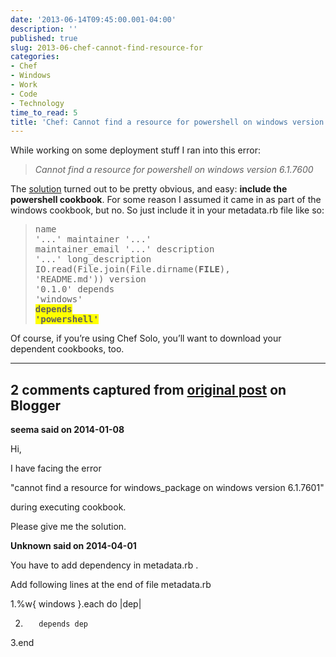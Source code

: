 ```yaml
---
date: '2013-06-14T09:45:00.001-04:00'
description: ''
published: true
slug: 2013-06-chef-cannot-find-resource-for
categories:
- Chef
- Windows
- Work
- Code
- Technology
time_to_read: 5
title: 'Chef: Cannot find a resource for powershell on windows version 6.1.7600 (solved)'
---
```



While working on some deployment stuff I ran into this error: <blockquote>

*Cannot find a resource for powershell on windows version 6.1.7600*</blockquote>

The [solution](http://community.opscode.com/chat/chef/2012-11-06#id-228600) turned out to be pretty obvious, and easy: **include the powershell cookbook**. For some reason I assumed it came in as part of the windows cookbook, but no. So just include it in your metadata.rb file like so: <blockquote><pre class="csharpcode">name             <span class="str">'...'</span>
maintainer       <span class="str">'...'</span>
maintainer_email <span class="str">'...'</span>
description      <span class="str">'...'</span>
long_description IO.read(File.join(File.dirname(__FILE__), <span class="str">'README.md'</span>))
version          <span class="str">'0.1.0'</span>
depends          <span class="str">'windows'</span>
**<font style="background-color: #ffff00;">depends          <span class="str">'powershell'</span></font>**</pre></blockquote>

Of course, if you’re using Chef Solo, you’ll want to download your dependent cookbooks, too.

---

## 2 comments captured from [original post](https://blog.wassupy.com/2013/06/chef-cannot-find-resource-for.html) on Blogger

**seema said on 2014-01-08**

Hi,

I have facing the error

&quot;cannot find a resource for windows_package on windows version 6.1.7601&quot;

during executing cookbook.

Please give me the solution.

**Unknown said on 2014-04-01**

You have to add dependency in metadata.rb .

Add following lines at the end of file metadata.rb

1.%w{ windows }.each do |dep|

2.        depends dep

3.end



